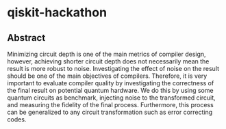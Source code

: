 # qiskit-hackathon

## Abstract

Minimizing circuit depth is one of the main metrics of compiler design, however, achieving shorter circuit depth does not necessarily mean the result is more robust to noise. Investigating the effect of noise on the result should be one of the main objectives of compilers. Therefore, it is very important to evaluate compiler quality by investigating the correctness of the final result on potential quantum hardware. We do this by using some quantum circuits as benchmark, injecting noise to the transformed circuit, and measuring the fidelity of the final process. Furthermore, this process can be generalized to any circuit transformation such as error correcting codes.
